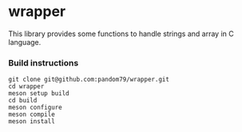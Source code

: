 # wrapper

This library provides some functions to handle strings and array in C language.

### Build instructions
```
git clone git@github.com:pandom79/wrapper.git
cd wrapper
meson setup build
cd build
meson configure
meson compile
meson install
```

